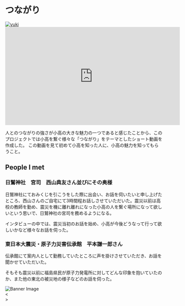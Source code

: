 # つながり

<a href="../../tomoni participants/yuki" class="circular-image-link">
    <img class="circular-image" src="../../images/yuki bw.jpg" alt="yuki">
</a>

<iframe width="560" height="315" src="https://www.youtube.com/embed/l0sotSoOWoY?rel=0&si=qrukV1a2m6In2obO&amp;controls=0" title="YouTube video player" frameborder="0" allow="accelerometer; autoplay; clipboard-write; encrypted-media; gyroscope; picture-in-picture; web-share" allowfullscreen></iframe>

<!-- 
<video src="../images/yuki.mov" autoplay controls width=50%>
    Your browser does not support the video tag.
</video> -->

人とのつながりの強さが小高の大きな魅力の一つであると感じたことから、このプロジェクトでは小高を繋ぐ様々な「つながり」をテーマとしたショート動画を作成した。	この動画を見て初めて小高を知った人に、小高の魅力を知ってもらうこと。	

## People I met
### 日鷲神社　宮司　西山典友さん並びにその奥様
日鷲神社にておみくじを引こうをした際に出会い、お話を伺いたいと申し上げたところ、西山さんのご自宅にて3時間程お話しさせていただいた。震災以前は高校の教師を勤め、震災を機に離れ離れになった小高の人を繋ぐ場所になって欲しいという思いで、日鷲神社の宮司を務めるようになる。

インタビューの中では、震災当初のお話を始め、小高が今後どうなって行って欲しいかなど様々なお話を伺った。

### 東日本大震災・原子力災害伝承館　平本謙一郎さん
伝承館にて案内人として勤務していたところに声を掛けさせていただき、お話を聞かせていただいた。

そもそも震災以前に福島県民が原子力発電所に対してどんな印象を抱いていたのか、また他の東北の被災地の様子などのお話を伺った。


<div id="banner">
  <img id="bannerImg" src="" alt="Banner Image">
  <div id="prevBtn">&lt;</div>
  <div id="nextBtn">&gt;</div>
</div>

<div id="thumbnails">
  <!-- Thumbnails will be generated dynamically -->
</div>


<script>
  // List of image paths
  const images = [
	'../images/yuki1.jpeg',
	'../images/yuki2.jpeg',
	'../images/yuki3.jpeg',
	'../images/yuki4.jpeg',
	'../images/yuki5.jpeg',
	'../images/yuki6.jpeg',
	'../images/yuki7.jpeg',
	'../images/yuki8.jpeg',
	'../images/yuki9.jpeg',
	'../images/yuki10.png',
	// Add more image paths as needed
  ];
</script>
